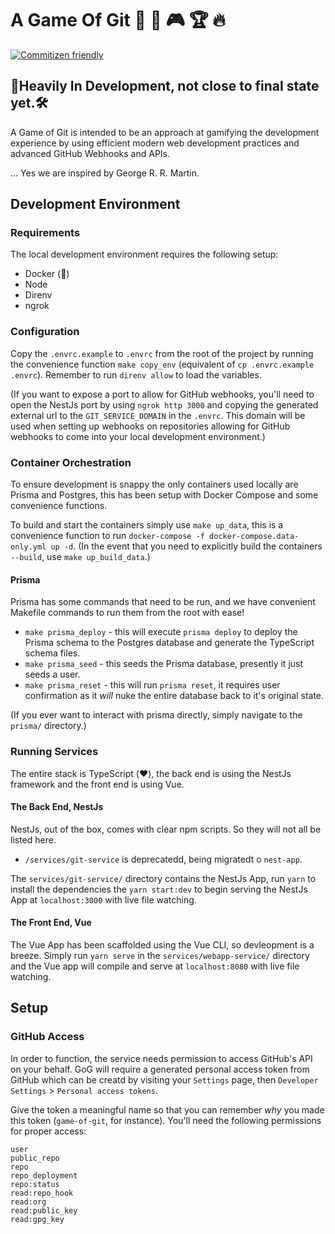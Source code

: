 # A Game Of Git 👑 🤔 🎮 🏆 🔥

[![Commitizen friendly](https://img.shields.io/badge/commitizen-friendly-brightgreen.svg)](http://commitizen.github.io/cz-cli/)


## 🔨Heavily In Development, not close to final state yet.🛠️

A Game of Git is intended to be an approach at gamifying the development experience by using efficient modern web development practices and advanced GitHub Webhooks and APIs.

... Yes we are inspired by George R. R. Martin.

## Development Environment

### Requirements

The local development environment requires the following setup:

- Docker (🐳)
- Node
- Direnv
- ngrok

### Configuration

Copy the `.envrc.example` to `.envrc` from the root of the project by running the convenience function `make copy_env` (equivalent of `cp .envrc.example .envrc`). Remember to run `direnv allow` to load the variables.

(If you want to expose a port to allow for GitHub webhooks, you'll need to open the NestJs port by using `ngrok http 3000` and copying the generated external url to the `GIT_SERVICE_DOMAIN` in the `.envrc`. This domain will be used when setting up webhooks on repositories allowing for GitHub webhooks to come into your local development environment.)

### Container Orchestration

To ensure development is snappy the only containers used locally are Prisma and Postgres, this has been setup with Docker Compose and some convenience functions.

To build and start the containers simply use `make up_data`, this is a convenience function to run `docker-compose -f docker-compose.data-only.yml up -d`.
(In the event that you need to explicitly build the containers `--build`, use `make up_build_data`.)

#### Prisma

Prisma has some commands that need to be run, and we have convenient Makefile commands to run them from the root with ease!

- `make prisma_deploy` - this will execute `prisma deploy` to deploy the Prisma schema to the Postgres database and generate the TypeScript schema files.
- `make prisma_seed` - this seeds the Prisma database, presently it just seeds a user.
- `make prisma_reset` - this will run `prisma reset`, it requires user confirmation as it _will_ nuke the entire database back to it's original state.

(If you ever want to interact with prisma directly, simply navigate to the `prisma/` directory.)

### Running Services

The entire stack is TypeScript (❤️), the back end is using the NestJs framework and the front end is using Vue.

#### The Back End, NestJs

NestJs, out of the box, comes with clear npm scripts. So they will not all be listed here.

- `/services/git-service` is deprecatedd, being migratedt o `nest-app`.

The `services/git-service/` directory contains the NestJs App, run `yarn` to install the dependencies the `yarn start:dev` to begin serving the NestJs App at `localhost:3000` with live file watching.

#### The Front End, Vue

The Vue App has been scaffolded using the Vue CLI, so devleopment is a breeze. Simply run `yarn serve` in the `services/webapp-service/` directory and the Vue app will compile and serve at `localhost:8080` with live file watching.

## Setup

### GitHub Access

In order to function, the service needs permission to access GitHub's API on your behalf. GoG will require a generated personal access token from GitHub which can be creatd by visiting your `Settings` page, then `Developer Settings` > `Personal access tokens`.

Give the token a meaningful name so that you can remember _why_ you made this token (`game-of-git`, for instance). You'll need the following permissions for proper access:

```
user
public_repo
repo
repo_deployment
repo:status
read:repo_hook
read:org
read:public_key
read:gpg_key
```
